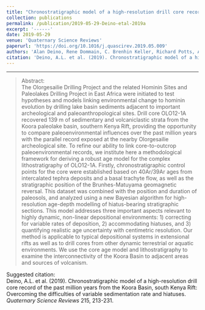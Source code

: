 ```yaml
---
title: "Chronostratigraphic model of a high-resolution drill core record of the past million years from the Koora Basin, south Kenya Rift: Overcoming the difficulties of variable sedimentation rate and hiatuses"
collection: publications
permalink: /publication/2019-05-29-Deino-etal-2019a
excerpt: '------'
date: 2019-05-29
venue: 'Quaternary Science Reviews'
paperurl: 'https://doi.org/10.1016/j.quascirev.2019.05.009'
authors: 'Alan Deino, Rene Dommain, C. Brenhin Keller, Richard Potts, Anna Behrensmeyer, Emily Beverly, John King, Clifford Heil, Mona Stockhecke, Erik Brown, Jessica Moerman, Peter de Menocal, and the Olorgesailie Drilling Project Scientific Team'
citation: 'Deino, A.L. et al. (2019). Chronostratigraphic model of a high-resolution drill core record of the past million years from the Koora Basin, south Kenya Rift: Overcoming the difficulties of variable sedimentation rate and hiatuses. <i>Quaternary Science Reviews</i> 215, 213-231.'
---
```


------

>Abstract: <br/>The Olorgesailie Drilling Project and the related Hominin Sites and Paleolakes Drilling Project in East Africa were initiated to test hypotheses and models linking environmental change to hominin evolution by drilling lake basin sediments adjacent to important archeological and paleoanthropological sites. Drill core OLO12-1A recovered 139 m of sedimentary and volcaniclastic strata from the Koora paleolake basin, southern Kenya Rift, providing the opportunity to compare paleoenvironmental influences over the past million years with the parallel record exposed at the nearby Olorgesailie archeological site. To refine our ability to link core-to-outcrop paleoenvironmental records, we institute here a methodological framework for deriving a robust age model for the complex lithostratigraphy of OLO12-1A. Firstly, chronostratigraphic control points for the core were established based on 40Ar/39Ar ages from intercalated tephra deposits and a basal trachyte flow, as well as the stratigraphic position of the Brunhes-Matuyama geomagnetic reversal. This dataset was combined with the position and duration of paleosols, and analyzed using a new Bayesian algorithm for high-resolution age-depth modelling of hiatus-bearing stratigraphic sections. This model addresses three important aspects relevant to highly dynamic, non-linear depositional environments: 1) correcting for variable rates of deposition, 2) accommodating hiatuses, and 3) quantifying realistic age uncertainty with centimetric resolution. Our method is applicable to typical depositional systems in extensional rifts as well as to drill cores from other dynamic terrestrial or aquatic environments. We use the core age model and lithostratigraphy to examine the interconnectivity of the Koora Basin to adjacent areas and sources of volcanism.

Suggested citation: <br/>Deino, A.L. et al. (2019). Chronostratigraphic model of a high-resolution drill core record of the past million years from the Koora Basin, south Kenya Rift: Overcoming the difficulties of variable sedimentation rate and hiatuses. <i>Quaternary Science Reviews</i> 215, 213-231.
